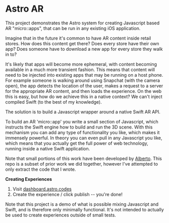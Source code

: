 # Astro AR

This project demonstrates the Astro system for creating Javascript based AR "micro::apps",
that can be run in any existing iOS application.

Imagine that in the future it's common to have AR content inside retail stores. How does this
content get there? Does every store have their own app? Does someone have to download a new
app for every store they walk in to?

It's likely that apps will become more ephemeral, with content becoming available
in a much more transient fashion. This means that content will need to be injected
into existing apps that may be running on a host phone. For example someone is walking around
using Snapchat (with the camera open), the app detects the location of the user, makes a request
to a server for the appropriate AR content, and then loads the experience. On the web this is
easy, but how do we achieve this in a native context? We can't inject compiled Swift (to the best
  of my knowledge).

The solution is to build a Javascript wrapper around a native Swift AR API.

To build an AR 'micro::app' you write a small section of Javascript, which instructs the Swift
engine how to build and run the 3D scene. With this mechanism you can add any type of functionality
you like, which makes it immensely powerful. In theory you can even pull in any Javascript you like,
which means that you actually get the full power of web technology, running inside a native Swift application.

Note that small portions of this work have been developed by [Alberto](https://github.com/snowzurfer).
This repo is a subset of prior work we did together, however I've attempted to only extract the code that
I wrote.

**Creating Experiences**

1. Visit [dashboard.astro.codes](https://dashboard.astro.codes)
2. Create the experience / click publish -- you're done!

Note that this project is a demo of what is possible mixing Javascript and Swift, and is therefore only minimally functional.
It's not intended to actually be used to create experiences outside of small tests.

<!-- end -->
